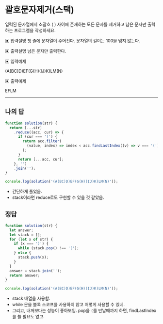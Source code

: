 # 괄호문자제거(스택)

입력된 문자열에서 소괄호 ( ) 사이에 존재하는 모든 문자를 제거하고 남은 문자만 출력하는 프로그램을 작성하세요.

▣ 입력설명
 첫 줄에 문자열이 주어진다. 문자열의 길이는 100을 넘지 않는다.

▣ 출력설명
 남은 문자만 출력한다.

▣ 입력예제

(A(BC)D)EF(G(H)(IJ)K)LM(N)

▣ 출력예제

EFLM

---

## 나의 답

```js
function solution(str) {
  return [...str]
    .reduce((acc, cur) => {
      if (cur === ')') {
        return acc.filter(
          (value, index) => index < acc.findLastIndex((v) => v === '('),
        );
      }
      return [...acc, cur];
    }, '')
    .join('');
}

console.log(solution('(A(BC)D)EF(G(H)(IJ)K)LM(N)'));
```

- 간단하게 풀었음.
- stack이라면 reduce로도 구현할 수 있을 것 같았음.

## 정답

```js
function solution(str) {
  let answer;
  let stack = [];
  for (let x of str) {
    if (x === ')') {
      while (stack.pop() !== '(');
    } else {
      stack.push(x);
    }
  }
  answer = stack.join('');
  return answer;
}

console.log(solution('(A(BC)D)EF(G(H)(IJ)K)LM(N)'));
```

- stack 배열을 사용함.
- while 문을 블록 스코프를 사용하지 않고 저렇게 사용할 수 있네.
- 그리고, 내꺼보다는 성능이 좋아보임. pop을 `(`를 만날때까지 하면, findLastIndex를 쓸 필요도 없고.
